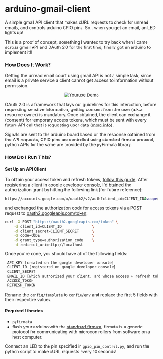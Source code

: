 # arduino-gmail-client

A simple gmail API client that makes cURL requests to check for unread emails, and controls arduino GPIO pins. So.. when you get an email, an LED lights up!

This is a proof of concept, something I wanted to try back when I came across gmail API and OAuth 2.0 for the first time, finally got an arduino to implement it!!

### How Does It Work?

Getting the unread email count using gmail API is not a simple task, since email is a private service a client cannot get access to information without permission. 

<div align="center">

[![Youtube Demo](https://i.imgur.com/fGaFnS8.png)](https://www.youtube.com/watch?v=LmjP7Dr0jkc "Youtube Demo")

</div>

OAuth 2.0 is a framework that lays out guidelines for this interaction, before requesting senstive information, getting consent from the user (a.k.a resource owner) is mandatory. Once obtained, the client can exchange it (consent) for temporary access tokens, which must be sent with every future API call that is requesting user data ([more info](https://developers.google.com/identity/protocols/oauth2)).

Signals are sent to the arduino board based on the response obtained from the API requests, GPIO pins are controlled using standard firmata protocol, python APIs for the same are provided by the pyFirmata library.

### How Do I Run This?

#### Set Up an API Client

To obtain your access token and refresh tokens, [follow this guide](https://developers.google.com/identity/protocols/oauth2/web-server#top_of_page). After registering a client in google developer console, I'd btained the authorization grant by hitting the following link (for future reference):

```sh
https://accounts.google.com/o/oauth2/v2/auth?client_id=CLIENT_ID&scope=https://www.googleapis.com/auth/gmail.readonly&response_type=code&access_type=offline&redirect_uri=http://localhost
```

and exchanged the authorization code for access tokens via a POST request to [oauth2.googleapis.com/token](https://oauth2.googleapis.com):

```sh
curl -X POST "https://oauth2.googleapis.com/token" \
    -d client_id=CLIENT_ID              \
    -d client_secret=CLIENT_SECRET      \
    -d code=CODE                        \
    -d grant_type=authorization_code    \
    -d redirect_uri=http://localhost
```

Once you're done, you should have all of the following fields:

```sh
 API_KEY [created on the google developer console]
 CLIENT_ID [registered on google developer console]
 CLIENT_SECRET
 EMAIL_ID [which authorized your client, and whose access + refresh tokens you own]
 ACCESS_TOKEN
 REFRESH_TOKEN
```

Rename the `config/template` to `config/env` and replace the first 5 fields with their respective values.

#### Required Libraries

- `pyfirmata`
- flash your arduino with the [standrard firmata](https://github.com/firmata/arduino/blob/master/examples/StandardFirmata/StandardFirmata.ino), firmata is a generic protocol for communicating with microcontrollers from software on a host computer. 

Connect an LED to the pin specified in `gpio_pin_control.py`, and run the python script to make cURL requests every 10 seconds!
